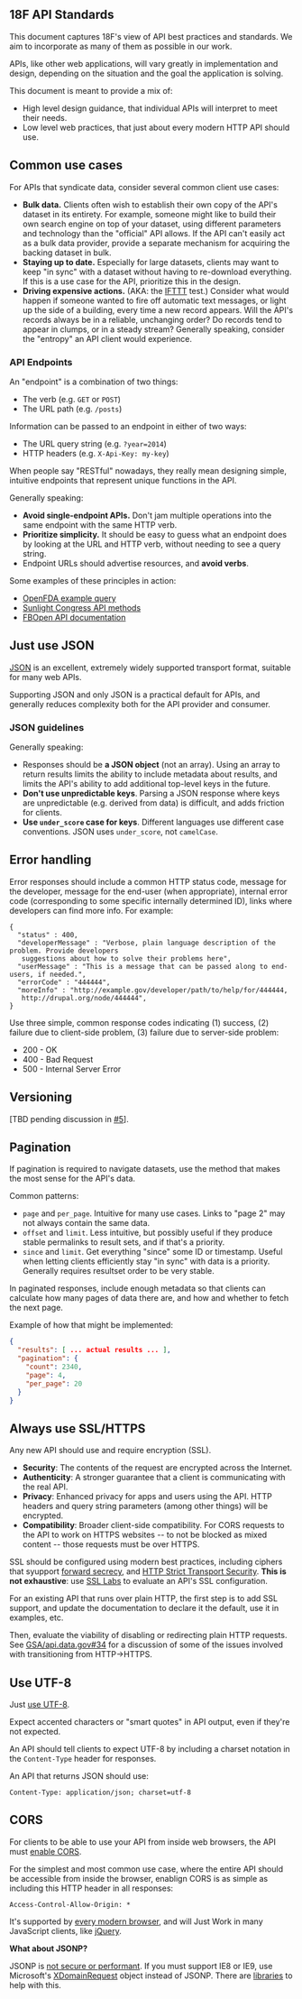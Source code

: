 ## 18F API Standards

This document captures 18F's view of API best practices and standards. We aim to incorporate as many of them as possible in our work.

APIs, like other web applications, will vary greatly in implementation and design, depending on the situation and the goal the application is solving.

This document is meant to provide a mix of:

* High level design guidance, that individual APIs will interpret to meet their needs.
* Low level web practices, that just about every modern HTTP API should use.

## Common use cases

For APIs that syndicate data, consider several common client use cases:

* **Bulk data.** Clients often wish to establish their own copy of the API's dataset in its entirety. For example, someone might like to build their own search engine on top of your dataset, using different parameters and technology than the "official" API allows. If the API can't easily act as a bulk data provider, provide a separate mechanism for acquiring the backing dataset in bulk.
* **Staying up to date.** Especially for large datasets, clients may want to keep "in sync" with a dataset without having to re-download everything. If this is a use case for the API, prioritize this in the design.
* **Driving expensive actions.** (AKA: the [IFTTT](https://ifttt.com) test.) Consider what would happen if someone wanted to fire off automatic text messages, or light up the side of a building, every time a new record appears. Will the API's records always be in a reliable, unchanging order? Do records tend to appear in clumps, or in a steady stream? Generally speaking, consider the "entropy" an API client would experience.

### API Endpoints

An "endpoint" is a combination of two things:

* The verb (e.g. `GET` or `POST`)
* The URL path (e.g. `/posts`)

Information can be passed to an endpoint in either of two ways:

* The URL query string (e.g. `?year=2014`)
* HTTP headers (e.g. `X-Api-Key: my-key`)

When people say "RESTful" nowadays, they really mean designing simple, intuitive endpoints that represent unique functions in the API.

Generally speaking:

* **Avoid single-endpoint APIs.** Don't jam multiple operations into the same endpoint with the same HTTP verb.
* **Prioritize simplicity.** It should be easy to guess what an endpoint does by looking at the URL and HTTP verb, without needing to see a query string.
* Endpoint URLs should advertise resources, and **avoid verbs**.

Some examples of these principles in action:

* [OpenFDA example query](http://open.fda.gov/api/reference/#example-query)
* [Sunlight Congress API methods](https://sunlightlabs.github.io/congress/#using-the-api)
* [FBOpen API documentation](http://docs.fbopen.apiary.io/)

## Just use JSON

[JSON](https://en.wikipedia.org/wiki/JSON) is an excellent, extremely widely supported transport format, suitable for many web APIs.

Supporting JSON and only JSON is a practical default for APIs, and generally reduces complexity both for the API provider and consumer.

### JSON guidelines

Generally speaking:

* Responses should be **a JSON object** (not an array). Using an array to return results limits the ability to include metadata about results, and limits the API's ability to add additional top-level keys in the future.
* **Don't use unpredictable keys**. Parsing a JSON response where keys are unpredictable (e.g. derived from data) is difficult, and adds friction for clients.
* **Use `under_score` case for keys**. Different languages use different case conventions. JSON uses `under_score`, not `camelCase`.

## Error handling

Error responses should include a common HTTP status code, message for the developer, message for the end-user (when appropriate), internal error code (corresponding to some specific internally determined ID), links where developers can find more info. For example:

    {
      "status" : 400,
      "developerMessage" : "Verbose, plain language description of the problem. Provide developers
       suggestions about how to solve their problems here",
      "userMessage" : "This is a message that can be passed along to end-users, if needed.",
      "errorCode" : "444444",
      "moreInfo" : "http://example.gov/developer/path/to/help/for/444444,
       http://drupal.org/node/444444",
    }

Use three simple, common response codes indicating (1) success, (2) failure due to client-side problem, (3) failure due to server-side problem:
* 200 - OK
* 400 - Bad Request
* 500 - Internal Server Error


## Versioning

[TBD pending discussion in [#5](https://github.com/18F/api-standards/issues/5)].


## Pagination

If pagination is required to navigate datasets, use the method that makes the most sense for the API's data.

Common patterns:

* `page` and `per_page`. Intuitive for many use cases. Links to "page 2" may not always contain the same data.
* `offset` and `limit`. Less intuitive, but possibly useful if they produce stable permalinks to result sets, and if that's a priority.
* `since` and `limit`. Get everything "since" some ID or timestamp. Useful when letting clients efficiently stay "in sync" with data is a priority. Generally requires resultset order to be very stable.

In paginated responses, include enough metadata so that clients can calculate how many pages of data there are, and how and whether to fetch the next page.

Example of how that might be implemented:

```json
{
  "results": [ ... actual results ... ],
  "pagination": {
    "count": 2340,
    "page": 4,
    "per_page": 20
  }
}
```

## Always use SSL/HTTPS

Any new API should use and require encryption (SSL).

* **Security**: The contents of the request are encrypted across the Internet.
* **Authenticity**: A stronger guarantee that a client is communicating with the real API.
* **Privacy**: Enhanced privacy for apps and users using the API. HTTP headers and query string parameters (among other things) will be encrypted.
* **Compatibility**: Broader client-side compatibility. For CORS requests to the API to work on HTTPS websites -- to not be blocked as mixed content -- those requests must be over HTTPS.

SSL should be configured using modern best practices, including ciphers that syupport [forward secrecy](http://en.wikipedia.org/wiki/Forward_secrecy), and [HTTP Strict Transport Security](http://en.wikipedia.org/wiki/HTTP_Strict_Transport_Security). **This is not exhaustive**: use [SSL Labs](ssllabs.com/ssltest/analyze.html) to evaluate an API's SSL configuration.

For an existing API that runs over plain HTTP, the first step is to add SSL support, and update the documentation to declare it the default, use it in examples, etc.

Then, evaluate the viability of disabling or redirecting plain HTTP requests. See [GSA/api.data.gov#34](https://github.com/GSA/api.data.gov/issues/34) for a discussion of some of the issues involved with transitioning from HTTP->HTTPS.

## Use UTF-8

Just [use UTF-8](http://utf8everywhere.org/).

Expect accented characters or "smart quotes" in API output, even if they're not expected.

An API should tell clients to expect UTF-8 by including a charset notation in the `Content-Type` header for responses.

An API that returns JSON should use:

```
Content-Type: application/json; charset=utf-8
```

## CORS

For clients to be able to use your API from inside web browsers, the API must [enable CORS](http://enable-cors.org/).

For the simplest and most common use case, where the entire API should be accessible from inside the browser, enablign CORS is as simple as including this HTTP header in all responses:

```
Access-Control-Allow-Origin: *
```

It's supported by [every modern browser](http://enable-cors.org/client.html), and will Just Work in many JavaScript clients, like [jQuery](https://jquery.com/).

**What about JSONP?**

JSONP is [not secure or performant](https://gist.github.com/tmcw/6244497). If you must support IE8 or IE9, use Microsoft's [XDomainRequest](http://blogs.msdn.com/b/ieinternals/archive/2010/05/13/xdomainrequest-restrictions-limitations-and-workarounds.aspx?Redirected=true) object instead of JSONP. There are [libraries](https://github.com/mapbox/corslite) to help with this.
